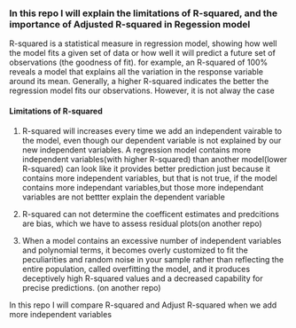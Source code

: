 ### In this repo I will explain the limitations of R-squared, and the importance of Adjusted R-squared in Regession model

R-squared is a statistical measure in regression model, showing how well the model fits a given set of data or how well it will predict a future set of observations (the goodness of fit). 
for example, an R-squared of 100% reveals a model that explains all the variation in the response variable around its mean. Generally, a higher R-squared indicates the better the regression model fits our observations. However, it is not alway the case
#### Limitations of R-squared
1. R-squared will increases every time we add an independent vairable to the model, even though our dependent variable is not explained by our new independent variables. A regression model contains more independent variables(with higher R-squared) than another model(lower R-squared) can look like it provides better prediction just because it contains more independent variables, but that is not true, if the model contains more independant variables,but those more independant variables are not bettter explain the dependent variable

2. R-squared can not determine the coefficent estimates and predcitions are bias, which we have to assess residual plots(on another repo)

2. When a model contains an excessive number of independent variables and polynomial terms, it becomes overly customized to fit the peculiarities and random noise in your sample rather than reflecting the entire population, called overfitting the model, and it produces deceptively high R-squared values and a decreased capability for precise predictions. (on another repo)

In this repo I will compare R-squared and Adjust R-squared when we add more independent variables
